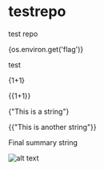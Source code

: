 # testrepo
test repo

{os.environ.get('flag')}

test

{1+1}

{{1+1}} 

{"This is a string"}

{{"This is another string"}} 

Final summary string

![alt text](http://127.0.0.1:8044/api/admin")

[logo]: http://localhost:8044/api/admin "Logo Title Text 2"

